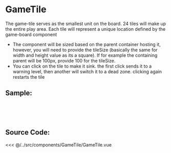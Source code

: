 # GameTile
The game-tile serves as the smallest unit on the board. 24 tiles will make up the entire play area. Each tile will represent a unique location defined by the game-board component
* The component will be sized based on the parent container hosting it, however, you will need to provide the tileSize (basically the same for width and height value as its a square).
If for example the containing parent will be 100px, provide 100 for the tileSize.
* You can click on the tile to make it sink. the first click sends it to a warning level, then another will switch it to a dead zone. clicking again restarts the tile

## Sample:
<div style="width: 50px;">
  <GameTile tileName="50px Tile" :tileSize="50" :tileNumber="3" />
</div>
<br />
<div style="width: 100px;">
  <GameTile tileName="100px Tile" :tileSize="100" :tileNumber="3" />
</div>

<br />
<div style="width: 200px;">
  <GameTile tileName="200px Tile" :tileSize="200" :tileNumber="3" />
</div>

<br />
<div style="width: 300px;">
  <GameTile tileName="300px Tile" :tileSize="300" :tileNumber="3" />
</div>

## Source Code:
<SourceCode>
<<< @/../src/components/GameTile/GameTile.vue
</SourceCode>

<script setup>
  import GameTile from '../../../src/components/GameTile/GameTile.vue'
</script>